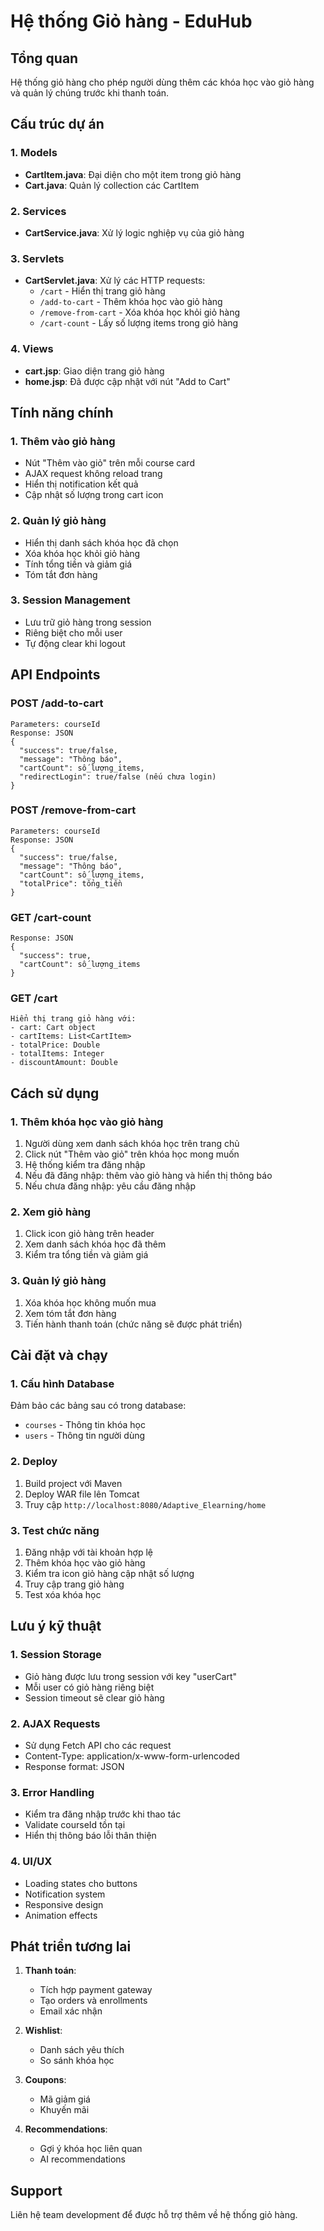 # Hệ thống Giỏ hàng - EduHub

## Tổng quan
Hệ thống giỏ hàng cho phép người dùng thêm các khóa học vào giỏ hàng và quản lý chúng trước khi thanh toán.

## Cấu trúc dự án

### 1. Models
- **CartItem.java**: Đại diện cho một item trong giỏ hàng
- **Cart.java**: Quản lý collection các CartItem

### 2. Services  
- **CartService.java**: Xử lý logic nghiệp vụ của giỏ hàng

### 3. Servlets
- **CartServlet.java**: Xử lý các HTTP requests:
  - `/cart` - Hiển thị trang giỏ hàng
  - `/add-to-cart` - Thêm khóa học vào giỏ hàng
  - `/remove-from-cart` - Xóa khóa học khỏi giỏ hàng
  - `/cart-count` - Lấy số lượng items trong giỏ hàng

### 4. Views
- **cart.jsp**: Giao diện trang giỏ hàng
- **home.jsp**: Đã được cập nhật với nút "Add to Cart"

## Tính năng chính

### 1. Thêm vào giỏ hàng
- Nút "Thêm vào giỏ" trên mỗi course card
- AJAX request không reload trang
- Hiển thị notification kết quả
- Cập nhật số lượng trong cart icon

### 2. Quản lý giỏ hàng
- Hiển thị danh sách khóa học đã chọn
- Xóa khóa học khỏi giỏ hàng
- Tính tổng tiền và giảm giá
- Tóm tắt đơn hàng

### 3. Session Management
- Lưu trữ giỏ hàng trong session
- Riêng biệt cho mỗi user
- Tự động clear khi logout

## API Endpoints

### POST /add-to-cart
```
Parameters: courseId
Response: JSON
{
  "success": true/false,
  "message": "Thông báo",
  "cartCount": số_lượng_items,
  "redirectLogin": true/false (nếu chưa login)
}
```

### POST /remove-from-cart
```
Parameters: courseId
Response: JSON
{
  "success": true/false,
  "message": "Thông báo", 
  "cartCount": số_lượng_items,
  "totalPrice": tổng_tiền
}
```

### GET /cart-count
```
Response: JSON
{
  "success": true,
  "cartCount": số_lượng_items
}
```

### GET /cart
```
Hiển thị trang giỏ hàng với:
- cart: Cart object
- cartItems: List<CartItem>
- totalPrice: Double
- totalItems: Integer  
- discountAmount: Double
```

## Cách sử dụng

### 1. Thêm khóa học vào giỏ hàng
1. Người dùng xem danh sách khóa học trên trang chủ
2. Click nút "Thêm vào giỏ" trên khóa học mong muốn
3. Hệ thống kiểm tra đăng nhập
4. Nếu đã đăng nhập: thêm vào giỏ hàng và hiển thị thông báo
5. Nếu chưa đăng nhập: yêu cầu đăng nhập

### 2. Xem giỏ hàng
1. Click icon giỏ hàng trên header
2. Xem danh sách khóa học đã thêm
3. Kiểm tra tổng tiền và giảm giá

### 3. Quản lý giỏ hàng
1. Xóa khóa học không muốn mua
2. Xem tóm tắt đơn hàng
3. Tiến hành thanh toán (chức năng sẽ được phát triển)

## Cài đặt và chạy

### 1. Cấu hình Database
Đảm bảo các bảng sau có trong database:
- `courses` - Thông tin khóa học
- `users` - Thông tin người dùng

### 2. Deploy
1. Build project với Maven
2. Deploy WAR file lên Tomcat
3. Truy cập `http://localhost:8080/Adaptive_Elearning/home`

### 3. Test chức năng
1. Đăng nhập với tài khoản hợp lệ
2. Thêm khóa học vào giỏ hàng
3. Kiểm tra icon giỏ hàng cập nhật số lượng
4. Truy cập trang giỏ hàng
5. Test xóa khóa học

## Lưu ý kỹ thuật

### 1. Session Storage
- Giỏ hàng được lưu trong session với key "userCart"
- Mỗi user có giỏ hàng riêng biệt
- Session timeout sẽ clear giỏ hàng

### 2. AJAX Requests
- Sử dụng Fetch API cho các request
- Content-Type: application/x-www-form-urlencoded
- Response format: JSON

### 3. Error Handling
- Kiểm tra đăng nhập trước khi thao tác
- Validate courseId tồn tại
- Hiển thị thông báo lỗi thân thiện

### 4. UI/UX
- Loading states cho buttons
- Notification system
- Responsive design
- Animation effects

## Phát triển tương lai

1. **Thanh toán**:
   - Tích hợp payment gateway
   - Tạo orders và enrollments
   - Email xác nhận

2. **Wishlist**:
   - Danh sách yêu thích
   - So sánh khóa học

3. **Coupons**:
   - Mã giảm giá
   - Khuyến mãi

4. **Recommendations**:
   - Gợi ý khóa học liên quan
   - AI recommendations

## Support
Liên hệ team development để được hỗ trợ thêm về hệ thống giỏ hàng.